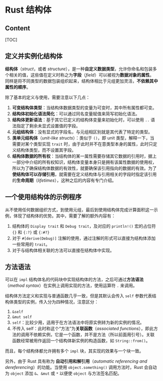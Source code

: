 # Rust 结构体

## Content

[TOC]

## 定义并实例化结构体

**结构体**（*struct*，或者 *structure*），是一种**自定义数据类型**，允许你命名和包装多个相关的值，这些值在定义时称之为**字段**（*field*）可以被视为**数据对象的属性**。同样是将不同类型的数据包装组织起来，结构体相比于元组更加灵活，**不依赖其中属性的顺序**。

除了基本的定义与使用，需要注意以下几点：

1. **可变结构体类型**：当结构体数据类型的变量为可变时，其中所有属性都可变。
2. **结构体初始化语法简化**：可以通过同名变量赋值来简写初始化语法。
3. **结构体更新语法**：基于其它已定义的结构体变量来初始化时，可以使用 `..` 语法指定了剩余未显式设置值的字段。
4. **元组结构体**：没有显式的字段名，与元组相区别就是其代表了特定的类型。
5. **类单元结构体**（*unit-like structs*）：类似于 `()`，即 unit 类型，解释一下，当需要对某个类型实现 `trait` 时，由于此时并不在意类型本身的属性，此时只定义结构体类型，而不设置其字段。
6. **结构体数据的所有权**：当结构体的某一属性需要存储其它数据的引用时，据上一部分中介绍的所有权知识，结构体变量本身只是拥有该属性数据的使用权，所以为了确保结构体数据的有效性，就要确保该引用指向的数据的有效。为了**使结构体可以存储引用**，就需要在定义结构体与引用相关的字段时指定该引用的**生命周期**（*lifetimes*），这种之后的内容有专门介绍。

## 一个使用结构体的示例程序

从不使用任何数据组织方式，到使用元组，最后到使用结构体完成计算面积这一示例，体现了结构体的优势。其中，需要了解的额外内容有：

1. 结构体的 `Display trait` 和 `Debug trait`，及对应的 `println!()` 宏的占位符 `{}` 和 `{:?}` 或 `{:#?}`
2. 对于 `#[derive(Debug)]` 注解的使用，通过注解的形式可以直接为结构体添加一些常用的 `trait`。
3. 对于与结构体相关联的方法可以直接在结构体中实现。

## 方法语法

可以在 `impl` 结构体名的代码块中实现结构体的方法，之后可通过**方法语法**（*method syntax*）在实例上调用实现的方法，使用运算符 `.` 来调用。

结构体方法定义和实现与普通函数几乎一致，但是其默认会传入 `self` 参数代表结构体类型的实例，传入分为四种情况，注意区分：

1. `&self`
2. `&mut self`
3. `self`：比较少用，适用于在方法语法中将原实例转为新的实例的情况。
4. 不传入 self：此时称这个“方法”为**关联函数**（*associated functions*），即此方法的调用不依赖实例，它是一个函数，并不是方法（所以前面用引号）。关联函数经常被用作返回一个结构体新实例的构造函数，如 `String::from()`。

而且，每个结构体都允许拥有多个 `impl` 块，其实现的效果与一个块一致。

另外，由于 Rust 具有称为 **自动引用和解引用**（*automatic referencing and dereferencing*）的功能。当使用 `object.something()` 调用方法时，Rust 会自动为 `object` 添加 `&`、`&mut` 或 `*` 以便使 `object` 与方法签名匹配。